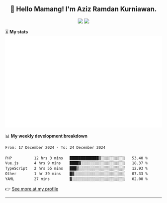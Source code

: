 <h2 align="center">👋 Hello Mamang! I'm Aziz Ramdan Kurniawan.</h2>  
<p align="center">
  <img src="https://komarev.com/ghpvc/?username=azizramdan">
  <img src="https://wakatime.com/badge/user/90056fa0-4c31-4eca-954e-2a3ac05896f9.svg">
</p>
    
⏳ **My stats**  
![](https://raw.githubusercontent.com/azizramdan/github-stats/master/generated/overview.svg#gh-dark-mode-only)

📊 **My weekly development breakdown**
<!--START_SECTION:waka-->

```txt
From: 17 December 2024 - To: 24 December 2024

PHP          12 hrs 3 mins   █████████████▒░░░░░░░░░░░   53.40 %
Vue.js       4 hrs 9 mins    ████▓░░░░░░░░░░░░░░░░░░░░   18.37 %
TypeScript   2 hrs 55 mins   ███▒░░░░░░░░░░░░░░░░░░░░░   12.93 %
Other        1 hr 39 mins    █▓░░░░░░░░░░░░░░░░░░░░░░░   07.33 %
YAML         27 mins         ▓░░░░░░░░░░░░░░░░░░░░░░░░   02.00 %
```

<!--END_SECTION:waka-->
👉 [See more at my profile](https://wakatime.com/@azizramdan)
***
